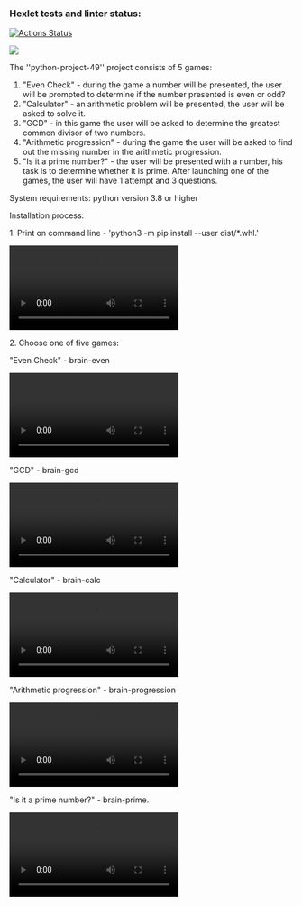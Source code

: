 ### Hexlet tests and linter status:
[![Actions Status](https://github.com/WeibHai/python-project-49/workflows/hexlet-check/badge.svg)](https://github.com/WeibHai/python-project-49/actions)

<a href="https://codeclimate.com/github/WeibHai/python-project-49/maintainability"><img src="https://api.codeclimate.com/v1/badges/aef6e394a343b6a61ba0/maintainability" /></a>

The ''python-project-49'' project consists of 5 games:
1. "Even Check" - during the game a number will be presented, the user will be prompted to determine if the number presented is even or odd?
2. "Calculator" - an arithmetic problem will be presented, the user will be asked to solve it.
3. "GCD" - in this game the user will be asked to determine the greatest common divisor of two numbers.
4. "Arithmetic progression" - during the game the user will be asked to find out the missing number in the arithmetic progression.
5. "Is it a prime number?" - the user will be presented with a number, his task is to determine whether it is prime.
After launching one of the games, the user will have 1 attempt and 3 questions.

System requirements: python version 3.8 or higher

Installation process:

<p>1. Print on command line - 'python3 -m pip install --user dist/*.whl.'</p>
<video>
    <source src="https://asciinema.org/a/Q1FQSwhm6eM4sPRIGFQWYvHaz">
</video>
<p>2. Choose one of five games:</p>

<p>"Even Check" - brain-even</p>
<video>
<   source src="https://asciinema.org/a/8g8bjpPSqAHy88BUarxqnA5e0">
</video>
<p></p>
<p>"GCD" - brain-gcd</p>
<video>
    <source src="https://asciinema.org/a/nS3D83CcJBHzTcF4UYLOdeEqi">
</video>
<p></p>
<p>"Calculator" - brain-calc</p>
<video>
    <source src="https://asciinema.org/a/rK2jPoY79ZAWlcDM9ullmIzbc">
</video>
<p></p>
<p>"Arithmetic progression" - brain-progression</p>
<video>
    <source src="https://asciinema.org/a/DYUG5HGzYQzXXovDC1KiV85Xb">
</video>
<p></p>
<p>"Is it a prime number?" - brain-prime.</p>
<video>
    <source src="https://asciinema.org/a/RBp86w9148EPN67KhGG1XBN7L">
</video>
<p></p>


